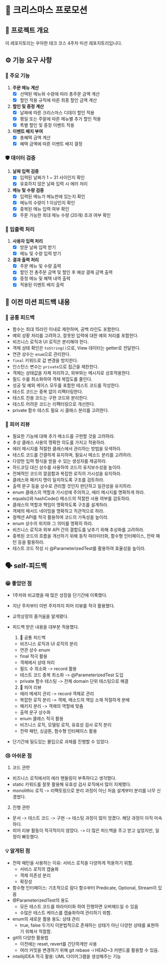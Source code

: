 # 🎄 크리스마스 프로모션

## 📌 프로젝트 개요
이 레포지토리는 우아한 테크 코스 4주차 미션 레포지토리입니다.

## ⚙️ 기능 요구 사항
### 🌟 주요 기능
1. **주문 메뉴 계산**
   - [x] 선택된 메뉴와 수량에 따라 총주문 금액 계산
   - [x] 할인 적용 규칙에 따른 최종 할인 금액 계산

2. **할인 및 증정 계산**
   - [x] 날짜에 따른 크리스마스 디데이 할인 적용
   - [x] 평일 또는 주말에 따른 메뉴별 추가 할인 적용
   - [x] 특별 할인 및 증정 이벤트 적용

3. **이벤트 배지 부여**
   - [x] 총혜택 금액 계산
   - [x] 혜택 금액에 따른 이벤트 배지 결정

### 🛡️ 데이터 검증
1. **날짜 입력 검증**
   - [x] 입력된 날짜가 1 ~ 31 사이인지 확인
   - [x] 유효하지 않은 날짜 입력 시 에러 처리

2. **메뉴 및 수량 검증**
   - [X] 입력된 메뉴가 메뉴판에 있는지 확인
   - [x] 메뉴의 수량이 1 이상인지 확인
   - [x] 중복된 메뉴 입력 여부 확인
   - [x] 주문 가능한 최대 메뉴 수량 (20개) 초과 여부 확인

### 📢 입출력 처리
1. **사용자 입력 처리**
   - [X] 방문 날짜 입력 받기
   - [x] 메뉴 및 수량 입력 받기

2. **결과 출력 처리**
   - [x] 주문 메뉴 및 수량 출력
   - [x] 할인 전 총주문 금액 및 할인 후 예상 결제 금액 출력
   - [x] 증정 메뉴 및 혜택 내역 출력
   - [x] 적용된 이벤트 배지 출력

## 📝 이전 미션 피드백 내용

### 👥 공통 피드백

- 함수는 최대 15라인 이내로 제한하며, 공백 라인도 포함한다.
- 예외 상황 처리를 고려하고, 잘못된 입력에 대한 예외 처리를 포함한다.
- 비즈니스 로직과 UI 로직은 분리해야 한다.
- 객체 상태 확인은 `toString()`으로, View 데이터는 getter로 전달한다.
- 연관 상수는 `enum`으로 관리한다.
- `final` 키워드로 값 변경을 방지한다.
- 인스턴스 변수는 `private`으로 접근을 제한한다.
- 객체는 상태값을 자체 처리하고, 외부와는 메시지로 상호작용한다.
- 필드 수를 최소화하여 객체 복잡도를 줄인다.
- 성공 및 예외 케이스 모두를 포함한 테스트 코드를 작성한다.
- 테스트 코드는 중복 없이 리팩터링한다.
- 테스트 전용 코드는 구현 코드와 분리한다.
- 테스트 어려운 코드는 리팩터링으로 개선한다.
- private 함수 테스트 필요 시 클래스 분리를 고려한다.


### 👤 피어 리뷰

- 필요한 기능에 대해 추가 메소드를 구현할 것을 고려하라.
- 추상 클래스 사용의 명확한 의도를 가지고 적용하라.
- 에러 메시지를 적절한 클래스에서 관리하는 방법을 모색하라.
- 테스트 코드를 간결하게 유지하며, 필요시 메소드 분리를 고려하라.
- 다양한 입력 형식을 받을 수 있는 생성자를 제공하라.
- 하드코딩 대신 상수를 사용하여 코드의 유지보수성을 높이라.
- 전체적인 코드의 깔끔함과 복잡한 로직의 가시성을 유지하라.
- 클래스와 패키지 명이 일치하도록 구조를 검토하라.
- 출력 문구 등을 상수로 관리할 것인지 판단하고 일관성을 유지하라.
- enum 클래스의 역할과 가시성에 주의하고, 에러 메시지를 명확하게 하라.
- equals()와 hashCode() 메소드의 적절한 사용 여부를 검토하라.
- 클래스의 역할과 책임이 명확하도록 구조를 설계하라.
- 객체의 메서드 네이밍을 명확하고 직관적으로 하라.
- 컬렉션 API를 적극 활용하여 코드의 가독성을 높이라.
- enum 상수의 위치와 그 의미를 명확히 하라.
- 비즈니스 로직과 외부 API 간의 결합도를 낮추기 위해 추상화를 고려하라.
- 중복된 코드의 흐름을 개선하기 위해 동작 파라미터화, 함수형 인터페이스, 전략 패턴 등을 활용하라.
- 테스트 코드 작성 시 @ParameterizedTest를 활용하여 효율성을 높이라.

## 🗣️ self-피드백

### 😁 좋았던 점

- 1주차와 비교했을 때 많은 성장을 단기간에 이룩했다.
- 지난 주차부터 이번 주차까지 피어 리뷰를 적극 활용했다.
- 교학상장의 즐거움을 알게됐다.
- 피드백 받은 내용을 대부분 적용했다.
   1. 👥 공통 피드백
   * 비즈니스 로직과 UI 로직의 분리
   * 연관 상수 enum
   * final 적극 활용
   * 객체에서 상태 처리
   * 필드 수 최소화 -> record 활용
   * 테스트 코드 중복 최소화 -> @ParameterizedTest 도입
   * private 함수 테스팅 -> 전체 domain 단위 테스팅으로 해결

   2. 👬 피어 리뷰
   * 에러 메세지 관리 -> record 객체로 관리
   * 복잡한 로직 분리 -> 객체, 메소드의 책임 소재 적절하게 분배
   * 패키지 분리 -> 객체의 역할에 맞춤
   * 출력 문구 상수화
   * enum 클래스 적극 활용
   * 비즈니스 로직, 모델링 로직, 유효성 검사 로직 분리
   * 전략 패턴, 싱글톤, 함수형 인터페이스 활용
- 단기간에 밀도있는 몰입으로 과제를 진행할 수 있었다.

### 😢 아쉬운 점

1. 코드 관련
- 비즈니스 로직에서의 에러 핸들링이 부족하다고 생각했다.
- static 키워드를 잘못 활용해 유효성 검사 로직에서 많이 지체했다.
- monolithic 로직 -> 리팩토링으로 분리 과정이 아닌 처음 설계부터 분리를 너무 신경썼다.

2. 진행 관련
- 문서 -> 테스트 코드 -> 구현 -> 테스팅 과정이 많이 엉켰다. 해당 과정이 아직 미숙하다.
- 피어 리뷰 활동이 적극적이지 않았다. -> 더 많은 피드백을 주고 받고 싶었지만, 일정이 빠듯했다.

### 💡 알게된 점

- 전략 패턴을 사용하는 이유: 서비스 로직을 다양하게 적용하기 위함.
  - 서비스 로직의 캡슐화
  - 객체 의존성 분리
  - 확장성
- 함수형 인터페이스: 기초적으로 람다 함수부터 Predicate, Optional, Stream이 있음
- @ParameterizedTest의 용도
  - 모든 테스트 코드를 파라미터화 하여 진행하면 오버헤드일 수 있음
  - 수많은 테스트 케이스를 캡슐화하여 관리하기 위함.
- enum의 새로운 활용 용도: 상태 관리
  - true, false 두가지 이분법적으로 존재하는 상태가 아닌 다양한 상태를 표현하기 위해서 적절함.
- git의 다양한 활용법
  - 이전에는 reset, revert를 간단하게만 사용
  - 여러 커밋을 변경하기 위해 git rebase -i HEAD~3 커맨드를 활용할 수 있음.
- intellijIDEA 적극 활용: UML 다이어그램을 생성해주는 기능